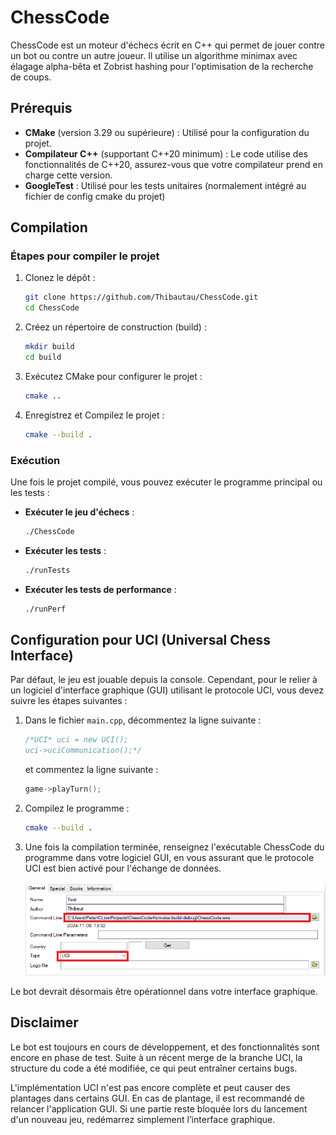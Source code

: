 # ChessCode

ChessCode est un moteur d'échecs écrit en C++ qui permet de jouer contre un bot ou contre un autre joueur. Il utilise un algorithme minimax avec élagage alpha-bêta et Zobrist hashing pour l'optimisation de la recherche de coups.

## Prérequis

- **CMake** (version 3.29 ou supérieure) : Utilisé pour la configuration du projet.
- **Compilateur C++** (supportant C++20 minimum) : Le code utilise des fonctionnalités de C++20, assurez-vous que votre compilateur prend en charge cette version.
- **GoogleTest** : Utilisé pour les tests unitaires (normalement intégré au fichier de config cmake du projet)

## Compilation

### Étapes pour compiler le projet

1. Clonez le dépôt :
   ```bash
   git clone https://github.com/Thibautau/ChessCode.git
   cd ChessCode
   ```

2. Créez un répertoire de construction (build) :
   ```bash
   mkdir build
   cd build
   ```

3. Exécutez CMake pour configurer le projet :
   ```bash
   cmake ..
   ```

4. Enregistrez et Compilez le projet :
   ```bash
   cmake --build .
   ```

### Exécution

Une fois le projet compilé, vous pouvez exécuter le programme principal ou les tests :

- **Exécuter le jeu d'échecs** :
  ```bash
  ./ChessCode
  ```

- **Exécuter les tests** :
  ```bash
  ./runTests
  ```

- **Exécuter les tests de performance** :
  ```bash
  ./runPerf
  ```

## Configuration pour UCI (Universal Chess Interface)

Par défaut, le jeu est jouable depuis la console. Cependant, pour le relier à un logiciel d'interface graphique (GUI) utilisant le protocole UCI, vous devez suivre les étapes suivantes :

1. Dans le fichier `main.cpp`, décommentez la ligne suivante :
   ```cpp
   /*UCI* uci = new UCI();
   uci->uciCommunication();*/
   ```
   et commentez la ligne suivante :
   ```cpp
   game->playTurn();
   ```

2. Compilez le programme :
   ```bash
   cmake --build .
   ```

3. Une fois la compilation terminée, renseignez l'exécutable ChessCode du programme dans votre logiciel GUI, en vous assurant que le protocole UCI est bien activé pour l'échange de données.

   ![Configuration du GUI pour UCI](doc/NewCheesEngine.png)

Le bot devrait désormais être opérationnel dans votre interface graphique.

## Disclaimer
Le bot est toujours en cours de développement, et des fonctionnalités sont encore en phase de test. Suite à un récent merge de la branche UCI, la structure du code a été modifiée, ce qui peut entraîner certains bugs.

L'implémentation UCI n'est pas encore complète et peut causer des plantages dans certains GUI. En cas de plantage, il est recommandé de relancer l'application GUI. Si une partie reste bloquée lors du lancement d'un nouveau jeu, redémarrez simplement l’interface graphique.